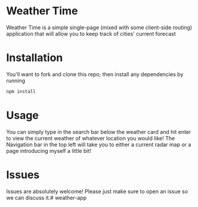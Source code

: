 # Weather Time

Weather Time is a simple single-page (mixed with some client-side routing) application that will allow you to keep track of cities' current forecast

# Installation 

You'll want to fork and clone this repo; then install any dependencies by running

```bash
npm install
```

# Usage

You can simply type in the search bar below the weather card and hit enter to view the current weather of whatever location you would like!
The Navigation bar in the top left will take you to either a current radar map or a page introducing myself a little bit!

# Issues

Issues are absolutely welcome! Please just make sure to open an issue so we can discuss it.# weather-app
